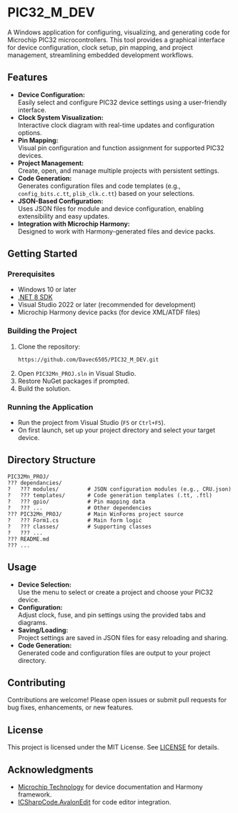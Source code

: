 # PIC32_M_DEV

A Windows application for configuring, visualizing, and generating code for Microchip PIC32 microcontrollers. This tool provides a graphical interface for device configuration, clock setup, pin mapping, and project management, streamlining embedded development workflows.

## Features

- **Device Configuration:**  
  Easily select and configure PIC32 device settings using a user-friendly interface.
- **Clock System Visualization:**  
  Interactive clock diagram with real-time updates and configuration options.
- **Pin Mapping:**  
  Visual pin configuration and function assignment for supported PIC32 devices.
- **Project Management:**  
  Create, open, and manage multiple projects with persistent settings.
- **Code Generation:**  
  Generates configuration files and code templates (e.g., `config_bits.c.tt`, `plib_clk.c.tt`) based on your selections.
- **JSON-Based Configuration:**  
  Uses JSON files for module and device configuration, enabling extensibility and easy updates.
- **Integration with Microchip Harmony:**  
  Designed to work with Harmony-generated files and device packs.

## Getting Started

### Prerequisites

- Windows 10 or later
- [.NET 8 SDK](https://dotnet.microsoft.com/en-us/download/dotnet/8.0)
- Visual Studio 2022 or later (recommended for development)
- Microchip Harmony device packs (for device XML/ATDF files)

### Building the Project

1. Clone the repository:
    ```sh
    https://github.com/Davec6505/PIC32_M_DEV.git
    ```
2. Open `PIC32Mn_PROJ.sln` in Visual Studio.
3. Restore NuGet packages if prompted.
4. Build the solution.

### Running the Application

- Run the project from Visual Studio (`F5` or `Ctrl+F5`).
- On first launch, set up your project directory and select your target device.

## Directory Structure

```
PIC32Mn_PROJ/
??? dependancies/
?   ??? modules/         # JSON configuration modules (e.g., CRU.json)
?   ??? templates/       # Code generation templates (.tt, .ftl)
?   ??? gpio/            # Pin mapping data
?   ??? ...              # Other dependencies
??? PIC32Mn_PROJ/        # Main WinForms project source
?   ??? Form1.cs         # Main form logic
?   ??? classes/         # Supporting classes
?   ??? ...
??? README.md
??? ...
```

## Usage

- **Device Selection:**  
  Use the menu to select or create a project and choose your PIC32 device.
- **Configuration:**  
  Adjust clock, fuse, and pin settings using the provided tabs and diagrams.
- **Saving/Loading:**  
  Project settings are saved in JSON files for easy reloading and sharing.
- **Code Generation:**  
  Generated code and configuration files are output to your project directory.

## Contributing

Contributions are welcome! Please open issues or submit pull requests for bug fixes, enhancements, or new features.

## License

This project is licensed under the MIT License. See [LICENSE](LICENSE) for details.

## Acknowledgments

- [Microchip Technology](https://www.microchip.com/) for device documentation and Harmony framework.
- [ICSharpCode.AvalonEdit](https://github.com/icsharpcode/AvalonEdit) for code editor integration.
